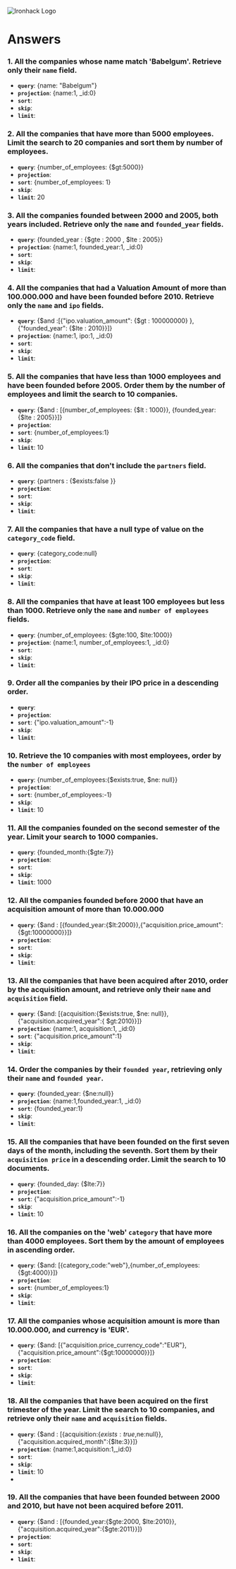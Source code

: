 ![Ironhack Logo](https://i.imgur.com/1QgrNNw.png)

# Answers

### 1. All the companies whose name match 'Babelgum'. Retrieve only their `name` field.

- **`query`**: {name: "Babelgum"}  
- **`projection`**: {name:1, _id:0}
- **`sort`**:
- **`skip`**:
- **`limit`**: 

### 2. All the companies that have more than 5000 employees. Limit the search to 20 companies and sort them by **number of employees**.

- **`query`**: {number_of_employees: {$gt:5000}}
- **`projection`**: 
- **`sort`**: {number_of_employees: 1}
- **`skip`**: 
- **`limit`**: 20

### 3. All the companies founded between 2000 and 2005, both years included. Retrieve only the `name` and `founded_year` fields.

- **`query`**: {founded_year : {$gte : 2000 , $lte : 2005}}
- **`projection`**: {name:1, founded_year:1, _id:0}
- **`sort`**: 
- **`skip`**: 
- **`limit`**: 

### 4. All the companies that had a Valuation Amount of more than 100.000.000 and have been founded before 2010. Retrieve only the `name` and `ipo` fields.

- **`query`**: {$and :[{"ipo.valuation_amount": {$gt : 100000000} }, {"founded_year": {$lte : 2010}}]}
- **`projection`**: {name:1, ipo:1, _id:0}
- **`sort`**: 
- **`skip`**: 
- **`limit`**: 

### 5. All the companies that have less than 1000 employees and have been founded before 2005. Order them by the number of employees and limit the search to 10 companies.

- **`query`**: {$and : [{number_of_employees: {$lt : 1000}}, {founded_year: {$lte : 2005}}]}
- **`projection`**: 
- **`sort`**: {number_of_employees:1}
- **`skip`**: 
- **`limit`**: 10

### 6. All the companies that don't include the `partners` field.

- **`query`**: {partners : {$exists:false }}
- **`projection`**: 
- **`sort`**: 
- **`skip`**: 
- **`limit`**: 

### 7. All the companies that have a null type of value on the `category_code` field.

- **`query`**: {category_code:null}
- **`projection`**: 
- **`sort`**: 
- **`skip`**: 
- **`limit`**: 

### 8. All the companies that have at least 100 employees but less than 1000. Retrieve only the `name` and `number of employees` fields.

- **`query`**: {number_of_employees: {$gte:100, $lte:1000}}
- **`projection`**: {name:1, number_of_employees:1, _id:0}
- **`sort`**: 
- **`skip`**: 
- **`limit`**: 

### 9. Order all the companies by their IPO price in a descending order.

- **`query`**: 
- **`projection`**: 
- **`sort`**: {"ipo.valuation_amount":-1}
- **`skip`**: 
- **`limit`**: 

### 10. Retrieve the 10 companies with most employees, order by the `number of employees`

- **`query`**: {number_of_employees:{$exists:true, $ne: null}}
- **`projection`**: 
- **`sort`**: {number_of_employees:-1}
- **`skip`**: 
- **`limit`**: 10

### 11. All the companies founded on the second semester of the year. Limit your search to 1000 companies.

- **`query`**: {founded_month:{$gte:7}}
- **`projection`**: 
- **`sort`**: 
- **`skip`**: 
- **`limit`**: 1000

### 12. All the companies founded before 2000 that have an acquisition amount of more than 10.000.000

- **`query`**: {$and : [{founded_year:{$lt:2000}},{"acquisition.price_amount":{$gt:10000000}}]}
- **`projection`**: 
- **`sort`**: 
- **`skip`**: 
- **`limit`**: 

### 13. All the companies that have been acquired after 2010, order by the acquisition amount, and retrieve only their `name` and `acquisition` field.

- **`query`**: {$and: [{acquisition:{$exists:true, $ne: null}},{"acquisition.acquired_year":{ $gt:2010}}]}
- **`projection`**: {name:1, acquisition:1, _id:0}
- **`sort`**: {"acquisition.price_amount":1}
- **`skip`**: 
- **`limit`**: 

### 14. Order the companies by their `founded year`, retrieving only their `name` and `founded year`.

- **`query`**: {founded_year: {$ne:null}}
- **`projection`**: {name:1,founded_year:1, _id:0}
- **`sort`**: {founded_year:1}
- **`skip`**: 
- **`limit`**: 

### 15. All the companies that have been founded on the first seven days of the month, including the seventh. Sort them by their `acquisition price` in a descending order. Limit the search to 10 documents.

- **`query`**: {founded_day: {$lte:7}}
- **`projection`**: 
- **`sort`**: {"acquisition.price_amount":-1}
- **`skip`**: 
- **`limit`**: 10

### 16. All the companies on the 'web' `category` that have more than 4000 employees. Sort them by the amount of employees in ascending order.

- **`query`**: {$and: [{category_code:"web"},{number_of_employees:{$gt:4000}}]}
- **`projection`**: 
- **`sort`**: {number_of_employees:1}
- **`skip`**: 
- **`limit`**: 
### 17. All the companies whose acquisition amount is more than 10.000.000, and currency is 'EUR'.

- **`query`**: {$and: [{"acquisition.price_currency_code":"EUR"},{"acquisition.price_amount":{$gt:10000000}}]}
- **`projection`**: 
- **`sort`**: 
- **`skip`**: 
- **`limit`**: 

### 18. All the companies that have been acquired on the first trimester of the year. Limit the search to 10 companies, and retrieve only their `name` and `acquisition` fields.

- **`query`**: {$and : [{acquisition:{$exists:true,$ne:null}},{"acquisition.acquired_month":{$lte:3}}]}
- **`projection`**: {name:1,acquisition:1,_id:0}
- **`sort`**: 
- **`skip`**: 
- **`limit`**: 10
- 
### 19. All the companies that have been founded between 2000 and 2010, but have not been acquired before 2011.

- **`query`**: {$and : [{founded_year:{$gte:2000, $lte:2010}},{"acquisition.acquired_year":{$gte:2011}}]}
- **`projection`**: 
- **`sort`**: 
- **`skip`**: 
- **`limit`**: 


<!--I'm not sure when quotes were necessary in the queries. When accessing objects, it was necessary, but not sure if this is the only case.--!>